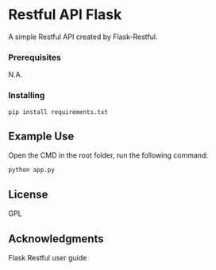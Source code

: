 # Restful API Flask

A simple Restful API created by Flask-Restful.


### Prerequisites

N.A.

### Installing

```
pip install requirements.txt
```

## Example Use

Open the CMD in the root folder, run the following command:
```
python app.py
```

## License

GPL

## Acknowledgments

Flask Restful user guide

